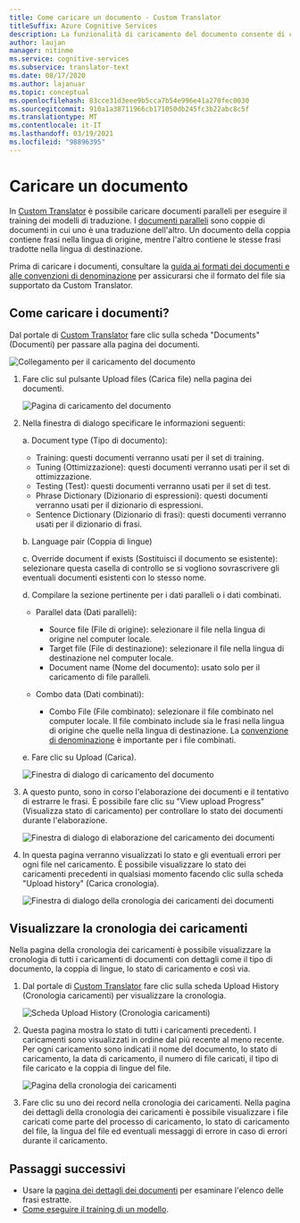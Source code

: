 ```yaml
---
title: Come caricare un documento - Custom Translator
titleSuffix: Azure Cognitive Services
description: La funzionalità di caricamento del documento consente di caricare i documenti paralleli (due documenti in cui uno è l'origine e l'altro la traduzione) nel servizio.
author: laujan
manager: nitinme
ms.service: cognitive-services
ms.subservice: translator-text
ms.date: 08/17/2020
ms.author: lajanuar
ms.topic: conceptual
ms.openlocfilehash: 83cce31d3eee9b5cca7b54e996e41a270fec0030
ms.sourcegitcommit: 910a1a38711966cb171050db245fc3b22abc8c5f
ms.translationtype: MT
ms.contentlocale: it-IT
ms.lasthandoff: 03/19/2021
ms.locfileid: "98896395"
---
```

# <a name="upload-a-document"></a>Caricare un documento

In [Custom Translator](https://portal.customtranslator.azure.ai) è possibile caricare documenti paralleli per eseguire il training dei modelli di traduzione. I [documenti paralleli](what-are-parallel-documents.md) sono coppie di documenti in cui uno è una traduzione dell'altro. Un documento della coppia contiene frasi nella lingua di origine, mentre l'altro contiene le stesse frasi tradotte nella lingua di destinazione.

Prima di caricare i documenti, consultare la [guida ai formati dei documenti e alle convenzioni di denominazione](document-formats-naming-convention.md) per assicurarsi che il formato del file sia supportato da Custom Translator.

## <a name="how-to-upload-document"></a>Come caricare i documenti?

Dal portale di [Custom Translator](https://portal.customtranslator.azure.ai) fare clic sulla scheda "Documents" (Documenti) per passare alla pagina dei documenti.

![Collegamento per il caricamento del documento](media/how-to/how-to-upload-1.png)


1.  Fare clic sul pulsante Upload files (Carica file) nella pagina dei documenti.

    ![Pagina di caricamento del documento](media/how-to/how-to-upload-2.png)

2.  Nella finestra di dialogo specificare le informazioni seguenti:

    a.  Document type (Tipo di documento):

    -  Training: questi documenti verranno usati per il set di training.
    -  Tuning (Ottimizzazione): questi documenti verranno usati per il set di ottimizzazione.
    -  Testing (Test): questi documenti verranno usati per il set di test.
    -  Phrase Dictionary (Dizionario di espressioni): questi documenti verranno usati per il dizionario di espressioni.
    -  Sentence Dictionary (Dizionario di frasi): questi documenti verranno usati per il dizionario di frasi.

    b.  Language pair (Coppia di lingue)

    c.  Override document if exists (Sostituisci il documento se esistente): selezionare questa casella di controllo se si vogliono sovrascrivere gli eventuali documenti esistenti con lo stesso nome.

    d.  Compilare la sezione pertinente per i dati paralleli o i dati combinati.

    -  Parallel data (Dati paralleli):
        -  Source file (File di origine): selezionare il file nella lingua di origine nel computer locale.
        -  Target file (File di destinazione): selezionare il file nella lingua di destinazione nel computer locale.
        -  Document name (Nome del documento): usato solo per il caricamento di file paralleli.

    - Combo data (Dati combinati):
        -  Combo File (File combinato): selezionare il file combinato nel computer locale. Il file combinato include sia le frasi nella lingua di origine che quelle nella lingua di destinazione. La [convenzione di denominazione](document-formats-naming-convention.md) è importante per i file combinati.

    e.  Fare clic su Upload (Carica).

    ![Finestra di dialogo di caricamento del documento](media/how-to/how-to-upload-dialog.png)

3.  A questo punto, sono in corso l'elaborazione dei documenti e il tentativo di estrarre le frasi. È possibile fare clic su "View upload Progress" (Visualizza stato di caricamento) per controllare lo stato dei documenti durante l'elaborazione.

    ![Finestra di dialogo di elaborazione del caricamento dei documenti](media/how-to/how-to-upload-processing-dialog.png)

4.  In questa pagina verranno visualizzati lo stato e gli eventuali errori per ogni file nel caricamento. È possibile visualizzare lo stato dei caricamenti precedenti in qualsiasi momento facendo clic sulla scheda "Upload history" (Carica cronologia).

    ![Finestra di dialogo della cronologia dei caricamenti dei documenti](media/how-to/how-to-upload-document-history.png)


## <a name="view-upload-history"></a>Visualizzare la cronologia dei caricamenti

Nella pagina della cronologia dei caricamenti è possibile visualizzare la cronologia di tutti i caricamenti di documenti con dettagli come il tipo di documento, la coppia di lingue, lo stato di caricamento e così via.

1. Dal portale di [Custom Translator](https://portal.customtranslator.azure.ai) fare clic sulla scheda Upload History (Cronologia caricamenti) per visualizzare la cronologia.

    ![Scheda Upload History (Cronologia caricamenti)](media/how-to/how-to-upload-history-1.png)

2. Questa pagina mostra lo stato di tutti i caricamenti precedenti. I caricamenti sono visualizzati in ordine dal più recente al meno recente. Per ogni caricamento sono indicati il nome del documento, lo stato di caricamento, la data di caricamento, il numero di file caricati, il tipo di file caricato e la coppia di lingue del file.

    ![Pagina della cronologia dei caricamenti](media/how-to/how-to-document-history-2.png)

3. Fare clic su uno dei record nella cronologia dei caricamenti. Nella pagina dei dettagli della cronologia dei caricamenti è possibile visualizzare i file caricati come parte del processo di caricamento, lo stato di caricamento del file, la lingua del file ed eventuali messaggi di errore in caso di errori durante il caricamento.

## <a name="next-steps"></a>Passaggi successivi

- Usare la [pagina dei dettagli dei documenti](how-to-view-document-details.md) per esaminare l'elenco delle frasi estratte.
- [Come eseguire il training di un modello](how-to-train-model.md).
